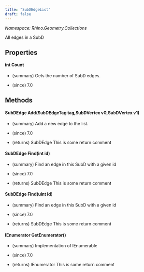 ```yaml
---
title: "SubDEdgeList"
draft: false
---
```


*Namespace: Rhino.Geometry.Collections*

   All edges in a SubD
   
## Properties
#### int Count
- (summary) 
     Gets the number of SubD edges.
     
- (since) 7.0
## Methods
#### SubDEdge Add(SubDEdgeTag tag,SubDVertex v0,SubDVertex v1)
- (summary) 
     Add a new edge to the list.
     
- (since) 7.0
- (returns) SubDEdge This is some return comment
#### SubDEdge Find(int id)
- (summary) 
     Find an edge in this SubD with a given id
     
- (since) 7.0
- (returns) SubDEdge This is some return comment
#### SubDEdge Find(uint id)
- (summary) 
     Find an edge in this SubD with a given id
     
- (since) 7.0
- (returns) SubDEdge This is some return comment
#### IEnumerator<SubDEdge> GetEnumerator()
- (summary) 
     Implementation of IEnumerable
     
- (since) 7.0
- (returns) IEnumerator<SubDEdge> This is some return comment
